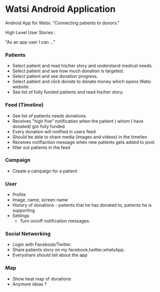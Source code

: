 Watsi Android Application
===============

Android App for Watsi. "Connecting patients to donors."


High Level User Stories :

  "As an app user I can ..."

### Patients

* Select patient and read his/her story and understand medical needs.
* Select patient and see how much donation is targeted.
* Select patient and see donation progress.
* Select patient and click donate to donate money which opens Watsi website .
* See list of fully funded patients and read his/her story.

### Feed (Timeline)
* See list of patients needs donations.
* Receives "high five" notification when the patient ( whom I have donated) got fully funded.
* Every donation will notified in users feed
* Should be able to share media (images and videos) in the timelien
* Receives notifiaction message when new patients gets added to pool.
* filter out patients in the feed

### Campaign
* Create a campaign for a patient

### User
* Profile
* Image, name, screen name
* History of donations - patients that he has donated to, patients he is supporting
* Settings
  * Turn on/off notification messages.


### Social Networking
* Login with Facebook/Twitter.
* Share patients story on my facebook,twitter,whatsApp.
* Everyshare should tell about the app

### Map
* Show heat map of donations
* Anymore ideas ?



